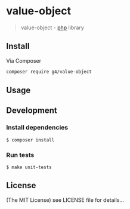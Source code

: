 value-object
======

> value-object - [php](http://php.net) library

## Install
Via Composer

```sh
composer require g4/value-object
```

## Usage

## Development

### Install dependencies

    $ composer install

### Run tests

    $ make unit-tests

## License

(The MIT License)
see LICENSE file for details...